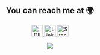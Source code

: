 <h2 align="center">You can reach me at 🌍</h2>
<p align="center">
  <a href="https://dev.to/jaimesc87">
    <img src="https://d2fltix0v2e0sb.cloudfront.net/dev-badge.svg" alt="DEV Profile" height="30" width="30">
  </a>

  <a href="https://www.linkedin.com/in/jaimesalcedo/">
    <img src="https://www.vectorlogo.zone/logos/linkedin/linkedin-icon.svg" alt="LinkedIn Profile" height="30" width="30">
  </a>

  <a href="https://stackoverflow.com/users/6518928/jaime-s?tab=profile">
    <img src="https://www.vectorlogo.zone/logos/stackoverflow/stackoverflow-icon.svg" alt="Stack Overflow Profile" height="30" width="30">
  </a>
</p>

<p align="center">
  <img align="center" src="https://github-readme-stats.vercel.app/api?username=jsalcedo1987&show_icons=true&theme=radical&count_private=true&hide=prs,stars" />
</p>
